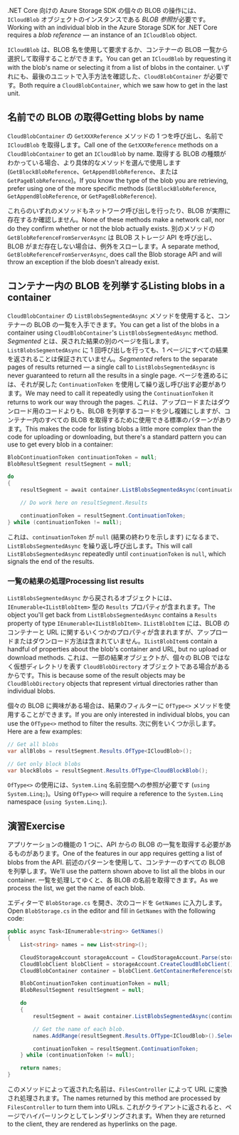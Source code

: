 <span data-ttu-id="ab5fb-101">.NET Core 向けの Azure Storage SDK の個々の BLOB の操作には、`ICloudBlob` オブジェクトのインスタンスである *BLOB 参照*が必要です。</span><span class="sxs-lookup"><span data-stu-id="ab5fb-101">Working with an individual blob in the Azure Storage SDK for .NET Core requires a *blob reference* &mdash; an instance of an `ICloudBlob` object.</span></span>

<span data-ttu-id="ab5fb-102">`ICloudBlob` は、BLOB 名を使用して要求するか、コンテナーの BLOB 一覧から選択して取得することができます。</span><span class="sxs-lookup"><span data-stu-id="ab5fb-102">You can get an `ICloudBlob` by requesting it with the blob's name or selecting it from a list of blobs in the container.</span></span> <span data-ttu-id="ab5fb-103">いずれにも、最後のユニットで入手方法を確認した、`CloudBlobContainer` が必要です。</span><span class="sxs-lookup"><span data-stu-id="ab5fb-103">Both require a `CloudBlobContainer`, which we saw how to get in the last unit.</span></span>

## <a name="getting-blobs-by-name"></a><span data-ttu-id="ab5fb-104">名前での BLOB の取得</span><span class="sxs-lookup"><span data-stu-id="ab5fb-104">Getting blobs by name</span></span>

<span data-ttu-id="ab5fb-105">`CloudBlobContainer` の `GetXXXReference` メソッドの 1 つを呼び出し、名前で `ICloudBlob` を取得します。</span><span class="sxs-lookup"><span data-stu-id="ab5fb-105">Call one of the `GetXXXReference` methods on a `CloudBlobContainer` to get an `ICloudBlob` by name.</span></span> <span data-ttu-id="ab5fb-106">取得する BLOB の種類がわかっている場合、より具体的なメソッドを選んで使用します (`GetBlockBlobReference`、`GetAppendBlobReference`、または `GetPageBlobReference`)。</span><span class="sxs-lookup"><span data-stu-id="ab5fb-106">If you know the type of the blob you are retrieving, prefer using one of the more specific methods (`GetBlockBlobReference`, `GetAppendBlobReference`, or `GetPageBlobReference`).</span></span>

<span data-ttu-id="ab5fb-107">これらのいずれのメソッドもネットワーク呼び出しを行ったり、BLOB が実際に存在するか確認しません。</span><span class="sxs-lookup"><span data-stu-id="ab5fb-107">None of these methods make a network call, nor do they confirm whether or not the blob actually exists.</span></span> <span data-ttu-id="ab5fb-108">別のメソッドの `GetBlobReferenceFromServerAsync` は BLOB ストレージ API を呼び出し、BLOB がまだ存在しない場合は、例外をスローします。</span><span class="sxs-lookup"><span data-stu-id="ab5fb-108">A separate method, `GetBlobReferenceFromServerAsync`, does call the Blob storage API and will throw an exception if the blob doesn't already exist.</span></span>

## <a name="listing-blobs-in-a-container"></a><span data-ttu-id="ab5fb-109">コンテナー内の BLOB を列挙する</span><span class="sxs-lookup"><span data-stu-id="ab5fb-109">Listing blobs in a container</span></span>

<span data-ttu-id="ab5fb-110">`CloudBlobContainer` の `ListBlobsSegmentedAsync` メソッドを使用すると、コンテナーの BLOB の一覧を入手できます。</span><span class="sxs-lookup"><span data-stu-id="ab5fb-110">You can get a list of the blobs in a container using `CloudBlobContainer`'s `ListBlobsSegmentedAsync` method.</span></span> <span data-ttu-id="ab5fb-111">*Segmented* とは、戻された結果の別のページを指します。`ListBlobsSegmentedAsync` に 1 回呼び出しを行っても、1 ページにすべての結果を返されることは保証されていません。</span><span class="sxs-lookup"><span data-stu-id="ab5fb-111">*Segmented* refers to the separate pages of results returned &mdash; a single call to `ListBlobsSegmentedAsync` is never guaranteed to return all the results in a single page.</span></span> <span data-ttu-id="ab5fb-112">ページを進めるには、それが戻した `ContinuationToken` を使用して繰り返し呼び出す必要があります。</span><span class="sxs-lookup"><span data-stu-id="ab5fb-112">We may need to call it repeatedly using the `ContinuationToken` it returns to work our way through the pages.</span></span> <span data-ttu-id="ab5fb-113">これは、アップロードまたはダウンロード用のコードよりも、BLOB を列挙するコードを少し複雑にしますが、コンテナー内のすべての BLOB を取得するために使用できる標準のパターンがあります。</span><span class="sxs-lookup"><span data-stu-id="ab5fb-113">This makes the code for listing blobs a little more complex than the code for uploading or downloading, but there's a standard pattern you can use to get every blob in a container:</span></span>

```csharp
BlobContinuationToken continuationToken = null;
BlobResultSegment resultSegment = null; 

do
{
    resultSegment = await container.ListBlobsSegmentedAsync(continuationToken);

    // Do work here on resultSegment.Results

    continuationToken = resultSegment.ContinuationToken;
} while (continuationToken != null);
```

<span data-ttu-id="ab5fb-114">これは、`continuationToken` が `null` (結果の終わりを示します) になるまで、`ListBlobsSegmentedAsync` を繰り返し呼び出します。</span><span class="sxs-lookup"><span data-stu-id="ab5fb-114">This will call `ListBlobsSegmentedAsync` repeatedly until `continuationToken` is `null`, which signals the end of the results.</span></span>

### <a name="processing-list-results"></a><span data-ttu-id="ab5fb-115">一覧の結果の処理</span><span class="sxs-lookup"><span data-stu-id="ab5fb-115">Processing list results</span></span>

<span data-ttu-id="ab5fb-116">`ListBlobsSegmentedAsync` から戻されるオブジェクトには、`IEnumerable<IListBlobItem>` 型の `Results` プロパティが含まれます。</span><span class="sxs-lookup"><span data-stu-id="ab5fb-116">The object you'll get back from `ListBlobsSegmentedAsync` contains a `Results` property of type `IEnumerable<IListBlobItem>`.</span></span> <span data-ttu-id="ab5fb-117">`IListBlobItem` には、BLOB のコンテナーと URL に関するいくつかのプロパティが含まれますが、アップロードまたはダウンロード方法は含まれていません。</span><span class="sxs-lookup"><span data-stu-id="ab5fb-117">`IListBlobItem`s contain a handful of properties about the blob's container and URL, but no upload or download methods.</span></span> <span data-ttu-id="ab5fb-118">これは、一部の結果オブジェクトが、個々の BLOB ではなく仮想ディレクトリを表す `CloudBlobDirectory` オブジェクトである場合があるからです。</span><span class="sxs-lookup"><span data-stu-id="ab5fb-118">This is because some of the result objects may be `CloudBlobDirectory` objects that represent virtual directories rather than individual blobs.</span></span>

<span data-ttu-id="ab5fb-119">個々の BLOB に興味がある場合は、結果のフィルターに `OfType<>` メソッドを使用することができます。</span><span class="sxs-lookup"><span data-stu-id="ab5fb-119">If you are only interested in individual blobs, you can use the `OfType<>` method to filter the results.</span></span> <span data-ttu-id="ab5fb-120">次に例をいくつか示します。</span><span class="sxs-lookup"><span data-stu-id="ab5fb-120">Here are a few examples:</span></span>

```csharp
// Get all blobs
var allBlobs = resultSegment.Results.OfType<ICloudBlob>();

// Get only block blobs
var blockBlobs = resultSegment.Results.OfType<CloudBlockBlob();
```

<span data-ttu-id="ab5fb-121">`OfType<>` の使用には、`System.Linq` 名前空間への参照が必要です (`using System.Linq;`)。</span><span class="sxs-lookup"><span data-stu-id="ab5fb-121">Using `OfType<>` will require a reference to the `System.Linq` namespace (`using System.Linq;`).</span></span>

## <a name="exercise"></a><span data-ttu-id="ab5fb-122">演習</span><span class="sxs-lookup"><span data-stu-id="ab5fb-122">Exercise</span></span>

<span data-ttu-id="ab5fb-123">アプリケーションの機能の 1 つに、API からの BLOB の一覧を取得する必要があるものがあります。</span><span class="sxs-lookup"><span data-stu-id="ab5fb-123">One of the features in our app requires getting a list of blobs from the API.</span></span> <span data-ttu-id="ab5fb-124">前述のパターンを使用して、コンテナーのすべての BLOB を列挙します。</span><span class="sxs-lookup"><span data-stu-id="ab5fb-124">We'll use the pattern shown above to list all the blobs in our container.</span></span> <span data-ttu-id="ab5fb-125">一覧を処理してゆくと、各 BLOB の名前を取得できます。</span><span class="sxs-lookup"><span data-stu-id="ab5fb-125">As we process the list, we get the name of each blob.</span></span>

<span data-ttu-id="ab5fb-126">エディターで `BlobStorage.cs` を開き、次のコードを `GetNames` に入力します。</span><span class="sxs-lookup"><span data-stu-id="ab5fb-126">Open `BlobStorage.cs` in the editor and fill in `GetNames` with the following code:</span></span>

```csharp
public async Task<IEnumerable<string>> GetNames()
{
    List<string> names = new List<string>();

    CloudStorageAccount storageAccount = CloudStorageAccount.Parse(storageConfig.ConnectionString);
    CloudBlobClient blobClient = storageAccount.CreateCloudBlobClient();
    CloudBlobContainer container = blobClient.GetContainerReference(storageConfig.FileContainerName);

    BlobContinuationToken continuationToken = null;
    BlobResultSegment resultSegment = null;

    do
    {
        resultSegment = await container.ListBlobsSegmentedAsync(continuationToken);

        // Get the name of each blob.
        names.AddRange(resultSegment.Results.OfType<ICloudBlob>().Select(b => b.Name));

        continuationToken = resultSegment.ContinuationToken;
    } while (continuationToken != null);

    return names;
}
```

<span data-ttu-id="ab5fb-127">このメソッドによって返された名前は、`FilesController` によって URL に変換され処理されます。</span><span class="sxs-lookup"><span data-stu-id="ab5fb-127">The names returned by this method are processed by `FilesController` to turn them into URLs.</span></span> <span data-ttu-id="ab5fb-128">これがクライアントに返されると、ページでハイパーリンクとしてレンダリングされます。</span><span class="sxs-lookup"><span data-stu-id="ab5fb-128">When they are returned to the client, they are rendered as hyperlinks on the page.</span></span>